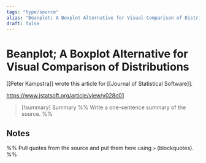 ```yaml
---
tags: "type/source"
alias: "Beanplot; A Boxplot Alternative for Visual Comparison of Distributions"
draft: false
---
```

# Beanplot; A Boxplot Alternative for Visual Comparison of Distributions
[[Peter Kampstra]] wrote this article for [[Journal of Statistical Software]].

https://www.jstatsoft.org/article/view/v028c01
> [!summary] Summary
> %% Write a one-sentence summary of the source. %%

## Notes
%% Pull quotes from the source and put them here using `>` (blockquotes). %%
